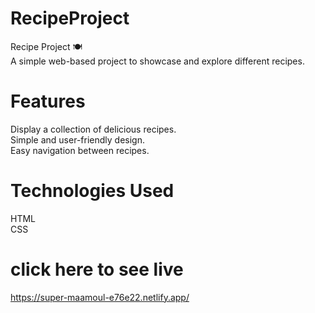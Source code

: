 # RecipeProject
Recipe Project 🍽️<br>
A simple web-based project to showcase and explore different recipes.<br>
# Features
Display a collection of delicious recipes.<br>
Simple and user-friendly design.<br>
Easy navigation between recipes.<br>
# Technologies Used
HTML<br>
CSS<br>
# click here to see live 
https://super-maamoul-e76e22.netlify.app/
